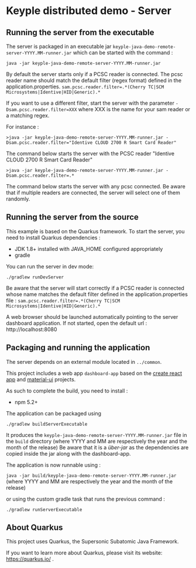 
# Keyple distributed demo - Server

## Running the server from the executable

The server is packaged in an executable jar  `keyple-java-demo-remote-server-YYYY.MM-runner.jar` which can be started with the command : 

```
java -jar keyple-java-demo-remote-server-YYYY.MM-runner.jar
```

By default the server starts only if a PCSC reader is connected. The pcsc reader name should match the default filter (regex format) defined in the application.properties. 
``sam.pcsc.reader.filter=.*(Cherry TC|SCM Microsystems|Identive|HID|Generic).*``

If you want to use a different filter, start the server with the parameter ``-Dsam.pcsc.reader.filter=XXX`` where XXX is the name for your sam reader or a matching regex.

For instance : 
```
>java -jar keyple-java-demo-remote-server-YYYY.MM-runner.jar -Dsam.pcsc.reader.filter="Identive CLOUD 2700 R Smart Card Reader"
```
The command below starts the server with the PCSC reader "Identive CLOUD 2700 R Smart Card Reader"

```
>java -jar keyple-java-demo-remote-server-YYYY.MM-runner.jar -Dsam.pcsc.reader.filter=.*
```
The command below starts the server with any pcsc connected. Be aware that if multiple readers are connected, the server will select one of them randomly.

## Running the server from the source

This example is based on the Quarkus framework. To start the server, you need to install Quarkus dependencies : 
- JDK 1.8+ installed with JAVA_HOME configured appropriately
- gradle

You can run the server in dev mode:

```
./gradlew runDevServer
```

Be aware that the server will start correctly if a PCSC reader is connected whose name matches the default filter defined in the application.properties file :
``sam.pcsc.reader.filter=.*(Cherry TC|SCM Microsystems|Identive|HID|Generic).*``


A web browser should be launched automatically pointing to the server dashboard application. If not started, open the default url : http://localhost:8080

## Packaging and running the application

The server depends on an external module located in `../common`.

This project includes a web app `dashboard-app` based on the [create react app](https://github.com/facebook/create-react-app) and [material-ui](https://material-ui.com/) projects.

As such to complete the build, you need to install :
- npm 5.2+

The application can be packaged using 

```./gradlew buildServerExecutable```

It produces the `keyple-java-demo-remote-server-YYYY.MM-runner.jar` file in the `build` directory (where YYYY and MM are respectively the year and the month of the release)
Be aware that it is a _über-jar_ as the dependencies are copied inside the jar along with the dashboard-app.

The application is now runnable using :

```java -jar build/keyple-java-demo-remote-server-YYYY.MM-runner.jar```
(where YYYY and MM are respectively the year and the month of the release)

or using the custom gradle task that runs the previous command : 

```./gradlew runServerExecutable```



## About Quarkus

This project uses Quarkus, the Supersonic Subatomic Java Framework.

If you want to learn more about Quarkus, please visit its website: https://quarkus.io/ .
